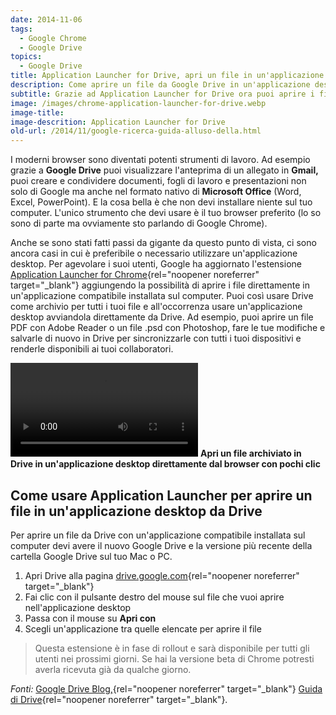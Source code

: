 ```yaml
---
date: 2014-11-06
tags:
  - Google Chrome
  - Google Drive
topics:
  - Google Drive
title: Application Launcher for Drive, apri un file in un'applicazione desktop direttamente da Drive
description: Come aprire un file da Google Drive in un'applicazione desktop.
subtitle: Grazie ad Application Launcher for Drive ora puoi aprire i file archiviati in Drive direttamente dal browser in un'applicazione compatibile installata sul tuo computer.
image: /images/chrome-application-launcher-for-drive.webp
image-title:
image-descrition: Application Launcher for Drive
old-url: /2014/11/google-ricerca-guida-alluso-della.html
---
```


I moderni browser sono diventati potenti strumenti di lavoro. Ad esempio grazie a **Google Drive** puoi visualizzare l'anteprima di un allegato in **Gmail,** puoi creare e condividere documenti, fogli di lavoro e presentazioni non solo di Google ma anche nel formato nativo di **Microsoft Office** (Word, Excel, PowerPoint). E la cosa bella è che non devi installare niente sul tuo computer. L'unico strumento che devi usare è il tuo browser preferito (lo so sono di parte ma ovviamente sto parlando di Google Chrome).

Anche se sono stati fatti passi da gigante da questo punto di vista, ci sono ancora casi in cui è preferibile o necessario utilizzare un'applicazione desktop. Per agevolare i suoi utenti, Google ha aggiornato l'estensione [Application Launcher for Chrome](https://chrome.google.com/webstore/detail/application-launcher-for/lmjegmlicamnimmfhcmpkclmigmmcbeh){rel="noopener noreferrer" target="_blank"} aggiungendo la possibilità di aprire i  file direttamente in un'applicazione compatibile installata sul computer. Puoi così usare Drive come archivio per tutti i tuoi file e all'occorrenza usare un'applicazione desktop avviandola direttamente da Drive. Ad esempio, puoi aprire un file PDF con Adobe Reader o un file .psd con Photoshop, fare le tue modifiche e salvarle di nuovo in Drive per sincronizzarle con tutti i tuoi dispositivi e renderle disponibili ai tuoi collaboratori.

<video autoplay loop>
  <source src="/images/chrome-aprire-file-in-applicazione-desktop.mp4">
</video>
<strong>Apri un file archiviato in Drive in un'applicazione desktop direttamente dal browser con pochi clic</strong>

## Come usare Application Launcher per aprire un file in un'applicazione desktop da Drive

Per aprire un file da Drive con un'applicazione compatibile installata sul computer devi avere il nuovo Google Drive e la versione più recente della cartella Google Drive sul tuo Mac o PC.

1. Apri Drive alla pagina [drive.google.com](drive.google.com){rel="noopener noreferrer" target="_blank"}
2. Fai clic con il pulsante destro del mouse sul file che vuoi aprire nell'applicazione desktop
3. Passa con il mouse su **Apri con**
4. Scegli un'applicazione tra quelle elencate per aprire il file

> Questa estensione è in fase di rollout e sarà disponibile per tutti gli utenti nei prossimi giorni. Se hai la versione beta di Chrome potresti averla ricevuta già da qualche giorno.

_Fonti:_ [Google Drive Blog,](http://googledrive.blogspot.it/2014/11/launch-desktop-applications-from-google.html){rel="noopener noreferrer" target="_blank"} [Guida di Drive](https://support.google.com/drive/answer/2423485?hl=it#webapps){rel="noopener noreferrer" target="_blank"}.
